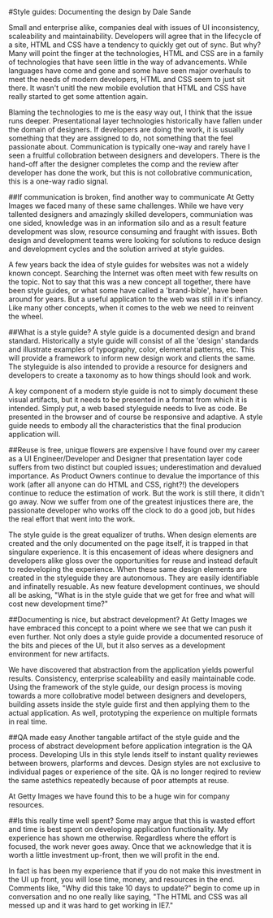 #Style guides: Documenting the design
by Dale Sande

Small and enterprise alike, companies deal with issues of UI inconsistency, scaleability and maintainability. Developers will agree that in the lifecycle of a site, HTML and CSS have a tendency to quickly get out of sync. But why? Many will point the finger at the technologies, HTML and CSS are in a family of technologies that have seen little in the way of advancements. While languages have come and gone and some have seen major overhauls to meet the needs of modern developers, HTML and CSS seem to just sit there. It wasn't unitl the new mobile evolution that HTML and CSS have really started to get some attention again. 

Blaming the technologies to me is the easy way out, I think that the issue runs deeper. Presentational layer technologies historically have fallen under the domain of designers. If developers are doing the work, it is usually something that they are assigned to do, not something that the feel passionate about. Communication is typically one-way and rarely have I seen a fruitful collobration between designers and developers. There is the hand-off after the designer completes the comp and the review after developer has done the work, but this is not collobrative communication, this is a one-way radio signal. 

##If communication is broken, find another way to communicate
At Getty Images we faced many of these same challenges. While we have very tallented designers and amazingly skilled developers, communiation was one sided, knowledge was in an information silo and as a result feature development was slow, resource consuming and fraught with issues. Both design and development teams were looking for solutions to reduce design and development cycles and the solution arrived at style guides.

A few years back the idea of style guides for websites was not a widely known concept. Searching the Internet was often meet with few results on the topic. Not to say that this was a new concept all together, there have been style guides, or what some have called a 'brand-bible', have been around for years. But a useful application to the web was still in it's infiancy. Like many other concepts, when it comes to the web we need to reinvent the wheel. 

##What is a style guide?
A style guide is a documented design and brand standard. Historically a style guide will consist of all the 'design' standards and illustrate examples of typography, color, elemental patterns, etc. This will provide a framework to inform new design work and clients the same. The styleguide is also intended to provide a resource for designers and developers to create a taxonomy as to how things should look and work. 

A key component of a modern style guide is not to simply document these visual artifacts, but it needs to be presented in a format from which it is intended. Simply put, a web based styleguide needs to live as code. Be presented in the browser and of course be responsive and adaptive. A style guide needs to embody all the characteristics that the final producion application will. 

##Reuse is free, unique flowers are expensive
I have found over my career as a UI Engineer/Developer and Designer that presentation layer code suffers from two distinct but coupled issues; underestimation and devalued importance. As Product Owners continue to devalue the importance of this work (after all anyone can do HTML and CSS, right?!) the developers continue to reduce the estimation of work. But the work is still there, it didn't go away. Now we suffer from one of the greatest injustices there are, the passionate developer who works off the clock to do a good job, but hides the real effort that went into the work. 

The style guide is the great equalizer of truths. When design elements are created and the only documented on the page itself, it is trapped in that singulare experience. It is this encasement of ideas where designers and developers alike gloss over the opportunities for reuse and instead default to redeveloping the experience. When these same design elements are created in the styleguide they are autonomous. They are easily identifiable and infinatelly resuable. As new feature development continues, we should all be asking, "What is in the style guide that we get for free and what will cost new development time?" 

##Documenting is nice, but abstract development?
At Getty Images we have embraced this concept to a point where we see that we can push it even further. Not only does a style guide provide a documented resoruce of the bits and pieces of the UI, but it also serves as a development environment for new artifacts. 

We have discovered that abstraction from the application yields powerful results. Consistency, enterprise scaleability and easily maintainable code. Using the framework of the style guide, our design process is moving towards a more collobrative model between designers and developers, building assets inside the style guide first and then applying them to the actual application. As well, prototyping the experience on multiple formats in real time.

##QA made easy
Another tangable artifact of the style guide and the process of abstract development before application integration is the QA process. Developing UIs in this style lends itself to instant quality reviewes between browers, plarforms and devces. Design styles are not exclusive to individual pages or experience of the site. QA is no longer reqired to review the same astethics repeatedly because of poor attempts at reuse. 

At Getty Images we have found this to be a huge win for company resources. 

##Is this really time well spent?
Some may argue that this is wasted effort and time is best spent on developing application functionality. My experience has shown me otherwise. Regardless where the effort is focused, the work never goes away. Once that we acknowledge that it is worth a little investment up-front, then we will profit in the end. 

In fact is has been my experience that if you do not make this investment in the UI up front, you will lose time, money, and resources in the end. Comments like, "Why did this take 10 days to update?" begin to come up in conversation and no one really like saying, "The HTML and CSS was all messed up and it was hard to get working in IE7."








